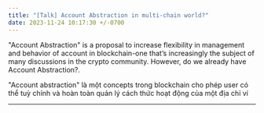 ```yaml
---
title: "[Talk] Account Abstraction in multi-chain world?"
date: 2023-11-24 10:17:30 +/-0700
---
```


"Account Abstraction" is a proposal to increase flexibility in management and behavior of account in blockchain-one that’s increasingly the subject of many discussions in the crypto community. However, do we already have Account Abstraction?.

"Account abstraction" là một concepts trong blockchain cho phép user có thể tuỳ chỉnh và hoàn toàn quản lý cách thức hoạt động của một địa chỉ ví

---

